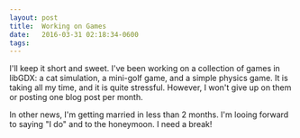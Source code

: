```yaml
---
layout: post
title:  Working on Games
date:   2016-03-31 02:18:34-0600
tags:
---
```


I'll keep it short and sweet. I've been working on a collection of games in libGDX: a cat simulation, a mini-golf game, and a simple physics game. It is taking all my time, and it is quite stressful. However, I won't give up on them or posting one blog post per month.

In other news, I'm getting married in less than 2 months. I'm looing forward to saying "I do" and to the honeymoon. I need a break!